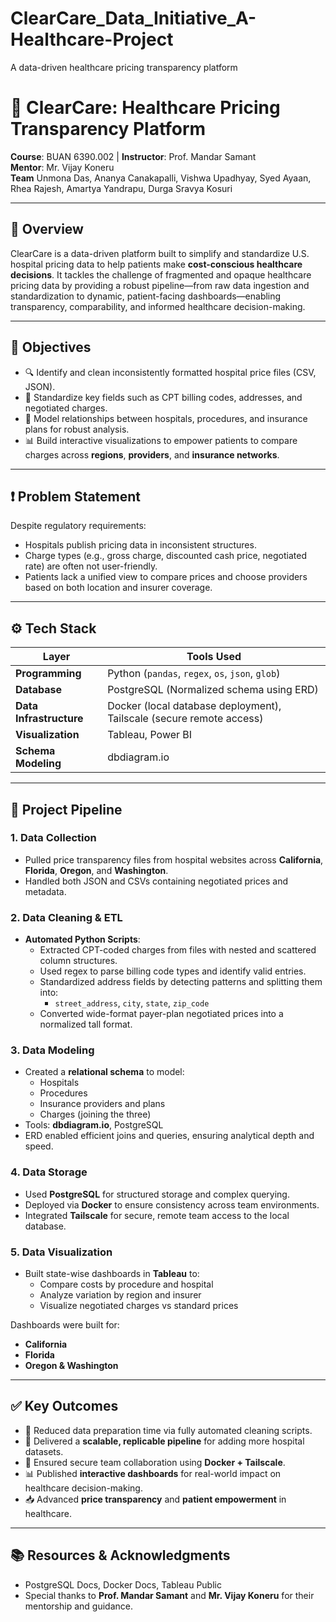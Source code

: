 # ClearCare_Data_Initiative_A-Healthcare-Project
A data-driven healthcare pricing transparency platform


# 🏥 ClearCare: Healthcare Pricing Transparency Platform

**Course**: BUAN 6390.002 | **Instructor**: Prof. Mandar Samant  
**Mentor**: Mr. Vijay Koneru  
**Team** Unmona Das, Ananya Canakapalli, Vishwa Upadhyay, Syed Ayaan, Rhea Rajesh, Amartya Yandrapu, Durga Sravya Kosuri

---

## 📌 Overview

ClearCare is a data-driven platform built to simplify and standardize U.S. hospital pricing data to help patients make **cost-conscious healthcare decisions**. It tackles the challenge of fragmented and opaque healthcare pricing data by providing a robust pipeline—from raw data ingestion and standardization to dynamic, patient-facing dashboards—enabling transparency, comparability, and informed healthcare decision-making.

---

## 🎯 Objectives

- 🔍 Identify and clean inconsistently formatted hospital price files (CSV, JSON).
- 🧹 Standardize key fields such as CPT billing codes, addresses, and negotiated charges.
- 🏥 Model relationships between hospitals, procedures, and insurance plans for robust analysis.
- 📊 Build interactive visualizations to empower patients to compare charges across **regions**, **providers**, and **insurance networks**.

---

## ❗ Problem Statement

Despite regulatory requirements:
- Hospitals publish pricing data in inconsistent structures.
- Charge types (e.g., gross charge, discounted cash price, negotiated rate) are often not user-friendly.
- Patients lack a unified view to compare prices and choose providers based on both location and insurer coverage.

---

## ⚙️ Tech Stack

| Layer               | Tools Used                                           |
|--------------------|------------------------------------------------------|
| **Programming**     | Python (`pandas`, `regex`, `os`, `json`, `glob`)     |
| **Database**        | PostgreSQL (Normalized schema using ERD)            |
| **Data Infrastructure** | Docker (local database deployment), Tailscale (secure remote access) |
| **Visualization**   | Tableau, Power BI                                    |
| **Schema Modeling** | dbdiagram.io                                         |

---

## 🔄 Project Pipeline

### 1. **Data Collection**
- Pulled price transparency files from hospital websites across **California**, **Florida**, **Oregon**, and **Washington**.
- Handled both JSON and CSVs containing negotiated prices and metadata.

### 2. **Data Cleaning & ETL**
- **Automated Python Scripts**:
  - Extracted CPT-coded charges from files with nested and scattered column structures.
  - Used regex to parse billing code types and identify valid entries.
  - Standardized address fields by detecting patterns and splitting them into:
    - `street_address`, `city`, `state`, `zip_code`
  - Converted wide-format payer-plan negotiated prices into a normalized tall format.

### 3. **Data Modeling**
- Created a **relational schema** to model:
  - Hospitals
  - Procedures
  - Insurance providers and plans
  - Charges (joining the three)
- Tools: **dbdiagram.io**, PostgreSQL
- ERD enabled efficient joins and queries, ensuring analytical depth and speed.

### 4. **Data Storage**
- Used **PostgreSQL** for structured storage and complex querying.
- Deployed via **Docker** to ensure consistency across team environments.
- Integrated **Tailscale** for secure, remote team access to the local database.

### 5. **Data Visualization**
- Built state-wise dashboards in **Tableau** to:
  - Compare costs by procedure and hospital
  - Analyze variation by region and insurer
  - Visualize negotiated charges vs standard prices

Dashboards were built for:
- **California**
- **Florida**
- **Oregon & Washington**

---

## ✅ Key Outcomes

- 🚀 Reduced data preparation time via fully automated cleaning scripts.
- 🧱 Delivered a **scalable, replicable pipeline** for adding more hospital datasets.
- 🔐 Ensured secure team collaboration using **Docker + Tailscale**.
- 📊 Published **interactive dashboards** for real-world impact on healthcare decision-making.
- 📥 Advanced **price transparency** and **patient empowerment** in healthcare.

---


## 📚 Resources & Acknowledgments

- PostgreSQL Docs, Docker Docs, Tableau Public
- Special thanks to **Prof. Mandar Samant** and **Mr. Vijay Koneru** for their mentorship and guidance.
